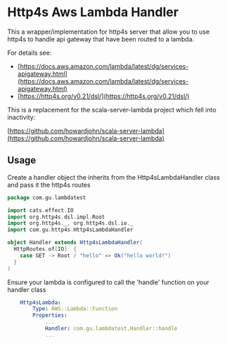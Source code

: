 # Http4s Aws Lambda Handler

This a wrapper/implementation for http4s server that allow you to use http4s 
to handle api gateway that have been routed to a lambda.

For details see:
- [https://docs.aws.amazon.com/lambda/latest/dg/services-apigateway.html](https://docs.aws.amazon.com/lambda/latest/dg/services-apigateway.html)
- [https://http4s.org/v0.21/dsl/](https://http4s.org/v0.21/dsl/)

This is a replacement for the scala-server-lambda project which fell into inactivity:

[https://github.com/howardjohn/scala-server-lambda](https://github.com/howardjohn/scala-server-lambda)

## Usage

Create a handler object the inherits from the Http4sLambdaHandler class and pass it the 
http4s routes

```scala
package com.gu.lambdatest

import cats.effect.IO
import org.http4s.dsl.impl.Root
import org.http4s._, org.http4s.dsl.io._
import com.gu.http4s.Http4sLambdaHandler

object Handler extends Http4sLambdaHandler(
  HttpRoutes.of[IO]  {
    case GET -> Root / "hello" => Ok("hello world!")
  }
)
```

Ensure your lambda is configured to call the 'handle' function on your handler class

```yaml
    Http4sLambda:
        Type: AWS::Lambda::Function
        Properties:
            ...
            Handler: com.gu.lambdatest,Handler::handle
            ...
```